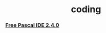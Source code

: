 <html>
<body>
<h1><center>coding</center></h1>
<h3><a href="https://pan.baidu.com/disk/home?errno=0&errmsg=Auth%20Login%20Sucess&&bduss=&ssnerror=0&traceid=#/all?vmode=list&path=%2Fpascal%E7%BA%AA%E5%BF%B5%EF%BC%88windows%EF%BC%89/Free Pascal（32位）.zip">Free Pascal IDE 2.4.0</a></h3>
</body>
</html>
